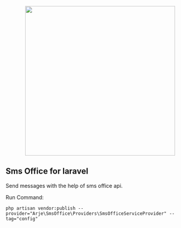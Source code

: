 <p align="center"><a href="https://laravel.com" target="_blank"><img src="https://raw.githubusercontent.com/laravel/art/master/logo-lockup/5%20SVG/2%20CMYK/1%20Full%20Color/laravel-logolockup-cmyk-red.svg" width="400"></a></p>

## Sms Office for laravel

Send messages with the help of sms office api.

Run Command:
```
php artisan vendor:publish --provider="Arje\SmsOffice\Providers\SmsOfficeServiceProvider" --tag="config"
```
